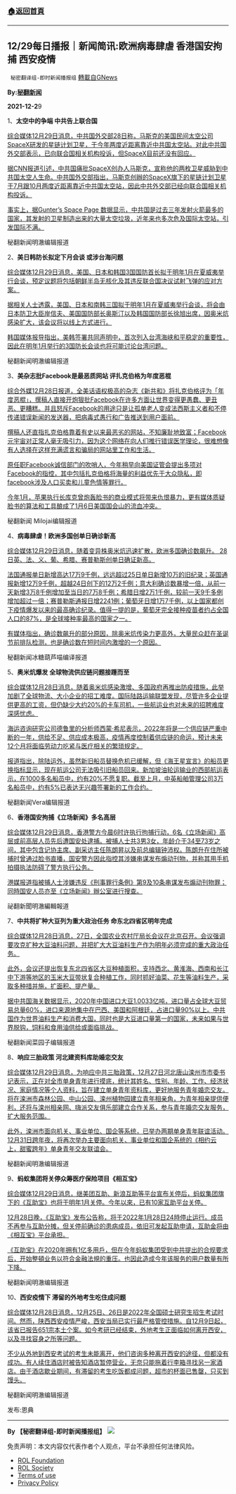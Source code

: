 ###  [:house:返回首頁](https://github.com/ourhimalayas/txt)
---


## 12/29每日播报｜新闻简讯:欧洲病毒肆虐 香港国安拘捕 西安疫情
` 秘密翻译组-即时新闻播报组` [轉載自GNews](https://gnews.org/zh-hans/1800849/)

**By:[秘翻新闻](https://gtv.org/video/id=61cc2641ecc0b216cbb0eeca)**

**2021-12-2**9

1、**太空中的争端 中共告上联合国**

[综合媒体12月29日消息，中共国外交部28日称，马斯克的美国民间太空公司SpaceX研发的星链计划卫星，于今年两度近距离靠近中共国太空站。对此中共国外交部表示，已向联合国相关机构投诉，但SpaceX目前还没有回应。](https://tw.news.yahoo.com/%E4%B8%AD%E5%9C%8B%E5%90%91%E8%81%AF%E5%90%88%E5%9C%8B%E6%8A%95%E8%A8%B4-%E6%8E%A7%E9%A6%AC%E6%96%AF%E5%85%8Bspacex%E8%A1%9B%E6%98%9F%E5%85%A9%E5%BA%A6%E9%80%BC%E8%BF%91%E4%B8%AD%E5%9C%8B%E5%A4%AA%E7%A9%BA%E7%AB%99-011807850.html%20https://www.bbc.com/zhongwen/trad/science-52807475%20https://www.bbc.com/zhongwen/simp/world-50889996%20https://technews.tw/2021/05/17/china-rocket-debris-spurs-calls-for-limiting-space-junk/%20%28已編輯%29)

[据CNN报道引述，中共国痛批SpaceX创办人马斯克，宣称他的两枚卫星威胁到中共国太空人生命。中共国外交部指出，马斯克创辦的SpaceX旗下的星链计划卫星于7月跟10月两度近距离靠近中共国太空站，因此中共外交部已经向联合国相关机构投诉。](https://tw.news.yahoo.com/%E4%B8%AD%E5%9C%8B%E5%90%91%E8%81%AF%E5%90%88%E5%9C%8B%E6%8A%95%E8%A8%B4-%E6%8E%A7%E9%A6%AC%E6%96%AF%E5%85%8Bspacex%E8%A1%9B%E6%98%9F%E5%85%A9%E5%BA%A6%E9%80%BC%E8%BF%91%E4%B8%AD%E5%9C%8B%E5%A4%AA%E7%A9%BA%E7%AB%99-011807850.html%20https://www.bbc.com/zhongwen/trad/science-52807475%20https://www.bbc.com/zhongwen/simp/world-50889996%20https://technews.tw/2021/05/17/china-rocket-debris-spurs-calls-for-limiting-space-junk/%20%28已編輯%29)

[事实上，据Gunter’s Space Page 数据显示，中共国是过去三年发射火箭最多的国家，其发射的卫星制造出来的大量太空垃圾，近年来也多次危及国际太空站，引发国际不满。](https://tw.news.yahoo.com/%E4%B8%AD%E5%9C%8B%E5%90%91%E8%81%AF%E5%90%88%E5%9C%8B%E6%8A%95%E8%A8%B4-%E6%8E%A7%E9%A6%AC%E6%96%AF%E5%85%8Bspacex%E8%A1%9B%E6%98%9F%E5%85%A9%E5%BA%A6%E9%80%BC%E8%BF%91%E4%B8%AD%E5%9C%8B%E5%A4%AA%E7%A9%BA%E7%AB%99-011807850.html%20https://www.bbc.com/zhongwen/trad/science-52807475%20https://www.bbc.com/zhongwen/simp/world-50889996%20https://technews.tw/2021/05/17/china-rocket-debris-spurs-calls-for-limiting-space-junk/%20%28已編輯%29)

秘翻新闻明澈编辑报道

2、**美日韩防长拟定下月会谈 或涉台海问题**

[综合媒体12月29日消息，美国、日本和韩国3国国防首长拟于明年1月在夏威夷举行会谈，预定议题将包括朝鲜半岛无核化及其违反联合国决议试射飞弹的应对方案。](https://news.ltn.com.tw/news/world/paper/1492782%20https://www.cna.com.tw/news/aopl/202112280205.aspx)

[据相关人士透露，美国、日本和南韩三国拟于明年1月在夏威夷举行会谈，将会由日本防卫大臣岸信夫、美国国防部长奥斯汀以及韩国国防部长徐旭出席，因奥米炕感染扩大，该会议将以线上方式进行。](https://news.ltn.com.tw/news/world/paper/1492782%20https://www.cna.com.tw/news/aopl/202112280205.aspx)

[韩国媒体报导指出，美韩签署共同声明中，首次列入台湾海峡和平稳定的重要性，因此在明年1月举行的3国防长会谈也将可能讨论台湾问题。](https://news.ltn.com.tw/news/world/paper/1492782%20https://www.cna.com.tw/news/aopl/202112280205.aspx)

秘翻新闻明澈编辑报道

3、**美杂志批Facebook是最恶质网站 评扎克伯格为年度恶棍**

[综合外媒12月28日报道，全美话语权极高的杂志《新共和》将扎克伯格评为「年度恶棍」，撰稿人直接开炮狠批Facebook在许多方面让世界变得更愚蠢、更丑恶、更糟糕。并且怒斥Facebook的用途只是让孤单老人变成法西斯主义者和不停传递错误新闻的发送器，把病毒式愚行和广告推送到用户面前。](https://technews.tw/2021/12/28/mark-zuckerberg-named-scoundrel-of-the-year-for-creating-worst-website-in-the-world/%20https://www.moneydj.com/kmdj/news/newsviewer.aspx?a=ce6f4ed0-6928-4427-ba6f-6921a9031ddc%20https://technews.tw/2021/12/28/mark-zuckerberg-named-scoundrel-of-the-year-for-creating-worst-website-in-the-world/%20https://zh.wikipedia.org/wiki/%E6%96%B0%E5%85%B1%E5%92%8C)

[撰稿人还直指扎克伯格靠着有史以来最恶劣的网站，不知廉耻地致富；Facebook元宇宙对正常人毫无吸引力，因为这个网络在向人们推行错误医学理论，很难想像有人选择在这样充满谎言和骗局的网站里工作和生活。](https://technews.tw/2021/12/28/mark-zuckerberg-named-scoundrel-of-the-year-for-creating-worst-website-in-the-world/%20https://www.moneydj.com/kmdj/news/newsviewer.aspx?a=ce6f4ed0-6928-4427-ba6f-6921a9031ddc%20https://technews.tw/2021/12/28/mark-zuckerberg-named-scoundrel-of-the-year-for-creating-worst-website-in-the-world/%20https://zh.wikipedia.org/wiki/%E6%96%B0%E5%85%B1%E5%92%8C)

[原任职Facebook诚信部门的吹哨人，今年稍早向美国证管会提出多项对Facebook的指控，其中包括扎克伯格将海量的利益优先于大众隐私，即facebook涉及人口买卖和儿童色情等罪行。](https://technews.tw/2021/12/28/mark-zuckerberg-named-scoundrel-of-the-year-for-creating-worst-website-in-the-world/%20https://www.moneydj.com/kmdj/news/newsviewer.aspx?a=ce6f4ed0-6928-4427-ba6f-6921a9031ddc%20https://technews.tw/2021/12/28/mark-zuckerberg-named-scoundrel-of-the-year-for-creating-worst-website-in-the-world/%20https://zh.wikipedia.org/wiki/%E6%96%B0%E5%85%B1%E5%92%8C)

[今年1月，苹果执行长库克曾炮轰脸书的商业模式将带来仇恨暴力，更有媒体质疑脸书的算法和工具酿成了1月6日美国国会山的流血冲突。](https://technews.tw/2021/12/28/mark-zuckerberg-named-scoundrel-of-the-year-for-creating-worst-website-in-the-world/%20https://www.moneydj.com/kmdj/news/newsviewer.aspx?a=ce6f4ed0-6928-4427-ba6f-6921a9031ddc%20https://technews.tw/2021/12/28/mark-zuckerberg-named-scoundrel-of-the-year-for-creating-worst-website-in-the-world/%20https://zh.wikipedia.org/wiki/%E6%96%B0%E5%85%B1%E5%92%8C)

秘翻新闻 Milojai编辑报道

4、**病毒肆虐！欧洲多国创单日确诊新高**

[综合媒体12月29日消息，随着变异株奥米炕迅速扩散，欧洲多国确诊数飙升。 28日英、法、义、葡、希腊、赛普勒斯创单日确证新高。](https://www.reuters.com/world/uk/uk-reports-record-129471-new-covid-19-cases-2021-12-28/%20%20https://www.setn.com/News.aspx?NewsID=1049240%20https://udn.com/news/story/121707/5995098)

[法国通报单日新增高达17万9千例，远远超过25日单日新增10万的旧纪录；英国通报新增12万9千例，超越24日创下的12万2千例；意大利确诊数暴增一倍，从前一天新增3万8千例增加至当日的7万8千例；希腊日增2万1千例，较前一天9千多例增加超过一倍；赛普勒斯通报日增2241例；葡萄牙日增1万7千例，以上国家都创下疫情爆发以来的最高确诊纪录。值得一提的是，葡萄牙完全接种疫苗者约占全国人口的87%，是全球接种率最高的国家之一。](https://www.reuters.com/world/uk/uk-reports-record-129471-new-covid-19-cases-2021-12-28/%20%20https://www.setn.com/News.aspx?NewsID=1049240%20https://udn.com/news/story/121707/5995098)

[有媒体指出，确诊数飙升的部分原因，除奥米炕传染力更高外，大量民众赶在圣诞节前排队检测，也是确诊数在短时间内激增的一个原因。](https://www.reuters.com/world/uk/uk-reports-record-129471-new-covid-19-cases-2021-12-28/%20%20https://www.setn.com/News.aspx?NewsID=1049240%20https://udn.com/news/story/121707/5995098)

秘翻新闻冰糖葫芦喵编译报道

5、**奥米炕爆发 全球物流供应链问题接踵而至**

[综合媒体12月28日消息，随着奥米炕感染激增、多国政府再推出防疫措施，此举加剧了全球物流、大小企业的招工难度。国际陆路运输联盟发现，尽管许多企业提供更高的工资，但仍缺少大约20%的卡车司机，一些航运业也对未来的招聘难度深感忧虑。](https://news.cnyes.com/news/id/4793387%20%20http://stock.eastmoney.com/a/202112282228565412.html)

[海运咨询研究公司德鲁里的分析师西蒙·希尼表示，2022年将是一个供应链严重中断的一年，供给不足、供应成本极高，疫情再度控制着供应链的命运，预计未来12个月将面临劳动力吃紧与医疗相关的繁琐规定。](https://news.cnyes.com/news/id/4793387%20%20http://stock.eastmoney.com/a/202112282228565412.html)

[报道指出，除陆运外，虽然新旧船员替换危机已缓解，但《海王星宣言》的船员更换指标显示，现在航运公司无法吸引旧船员回来。新加坡油轮运输业的西部航运表示，在1000多名船员中，约有20%不愿复职。截至上月，中英船舶管理公司3万名船员中，约有5%已表达无兴趣签署新的工作合约。](https://news.cnyes.com/news/id/4793387%20%20http://stock.eastmoney.com/a/202112282228565412.html)

秘翻新闻Vera编辑报道

6、**香港国安拘捕《立场新闻》多名高层**

[综合媒体12月29日消息，香港警方今晨6时许执行拘捕行动，6名《立场新闻》高层或前高层人员先后遭国安处逮捕。被捕人士共3男3女，年龄介于34至73岁之间，其中包含记协主席、副采访主任陈朗昇以及前总编辑钟沛权。陈朗升在住所被捕时曾通过脸书直播，国安警方因此指控其涉嫌串谋发布煽动刊物，并称其用手机拍摄执法防碍了警方执行公务。](https://www.bannedbook.org/bnews/ssgc/20211229/1672004.html%20https://www.rfa.org/mandarin/Xinwen/wul1229a-12282021180025.html)

[港媒报道指被捕人士涉嫌违反《刑事罪行条例》第9及10条串谋发布煽动刊物罪；同時国安人员亦至《立场新闻》辦公室进行搜查。](https://www.bannedbook.org/bnews/ssgc/20211229/1672004.html%20https://www.rfa.org/mandarin/Xinwen/wul1229a-12282021180025.html)

祕翻新聞明澈編輯報道

7、**中共将扩种大豆列为重大政治任务 命东北四省区明年完成**

[综合媒体12月28日消息，27日，全国农业农村厅局长会议在北京召开。会议强调要攻克扩种大豆油料问题，并把扩大大豆油料生产作为明年必须完成的重大政治任务。](https://kknews.cc/finance/36jpnrg.html%20https://cdn.discordapp.com/attachments/895315867368312852/925360012786815026/20211228162547.jpg%20https://news.mingpao.com/pns/%E4%B8%AD%E5%9C%8B/article/20211228/s00013/1640628471316/%E5%85%A7%E5%9C%B0-%E6%93%B4%E7%A8%AE%E5%A4%A7%E8%B1%86%E6%94%BF%E6%B2%BB%E4%BB%BB%E5%8B%99-%E6%98%8E%E5%B9%B4%E9%A0%88%E5%AE%8C%E6%88%90%20https://kknews.cc/finance/36jpnrg.html%20%28已編輯%29)

[此外，会议还提出恢复东北四省区大豆种植面积，支持西北、黄淮海、西南和长江中下游等地区的玉米大豆带状复合种植工作，同时抓好油菜、花生等油料生产，采取多种措并施，扩面积、提产量。](https://kknews.cc/finance/36jpnrg.html%20https://cdn.discordapp.com/attachments/895315867368312852/925360012786815026/20211228162547.jpg%20https://news.mingpao.com/pns/%E4%B8%AD%E5%9C%8B/article/20211228/s00013/1640628471316/%E5%85%A7%E5%9C%B0-%E6%93%B4%E7%A8%AE%E5%A4%A7%E8%B1%86%E6%94%BF%E6%B2%BB%E4%BB%BB%E5%8B%99-%E6%98%8E%E5%B9%B4%E9%A0%88%E5%AE%8C%E6%88%90%20https://kknews.cc/finance/36jpnrg.html%20%28已編輯%29)

[据中共国海关数据显示，2020年中国进口大豆1.0033亿吨，进口量占全球大豆贸易总量60%，进口来源地集中在巴西、美国和阿根廷，占进口量90%以上。中共国作为世界油料生产和消费大国，同时也是大豆进口量第一的国家，未来如果与世界脱钩，饲料和食用油供给或面临挑战。](https://kknews.cc/finance/36jpnrg.html%20https://cdn.discordapp.com/attachments/895315867368312852/925360012786815026/20211228162547.jpg%20https://news.mingpao.com/pns/%E4%B8%AD%E5%9C%8B/article/20211228/s00013/1640628471316/%E5%85%A7%E5%9C%B0-%E6%93%B4%E7%A8%AE%E5%A4%A7%E8%B1%86%E6%94%BF%E6%B2%BB%E4%BB%BB%E5%8B%99-%E6%98%8E%E5%B9%B4%E9%A0%88%E5%AE%8C%E6%88%90%20https://kknews.cc/finance/36jpnrg.html%20%28已編輯%29)

秘翻新闻菜园子编辑报道

8、**响应三胎政策 河北建资料库助婚恋交友**

[综合媒体12月29日消息，为响应中共三胎政策，12月27日河北唐山滦州市市委书记表示，正在对全市单身青年进行摸底，统计其姓名、性别、年龄、工作、经济状况、家庭情况等个人资料，旨在建立单身青年资料库，更好地服务青年婚恋交友。将在滦洲市森林公园、中山公园、滦州植物园建立青年相亲角，为青年相亲提供便利，还将与滦州相亲网、嗨派交友俱乐部建立合作关系，参与青年婚恋交友服务，扩大服务范围。](https://www.epochtimes.com/b5/21/12/28/n13465065.htm%20https://www.hk01.com/%E5%8D%B3%E6%99%82%E4%B8%AD%E5%9C%8B/717424/%E6%B2%B3%E5%8C%97%E7%81%A4%E5%B7%9E%E5%B0%8D%E5%85%A8%E5%B8%82%E5%96%AE%E8%BA%AB%E9%9D%92%E5%B9%B4-%E6%91%B8%E5%BA%95%E7%B5%B1%E8%A8%88-%E5%BB%BA%E8%B3%87%E6%96%99%E5%BA%AB%E5%8A%A9%E5%85%B6%E5%A9%9A%E6%88%80%E4%BA%A4%E5%8F%8B)

[此外，滦洲市面向机关、事业单位、国企等系统，已举办两期单身青年联谊活动。12月31日跨年夜，将再次举办主要面向机关、事业单位和国企系统的《相约云上，甜蜜跨年》单身青年交友联谊会。](https://www.epochtimes.com/b5/21/12/28/n13465065.htm%20https://www.hk01.com/%E5%8D%B3%E6%99%82%E4%B8%AD%E5%9C%8B/717424/%E6%B2%B3%E5%8C%97%E7%81%A4%E5%B7%9E%E5%B0%8D%E5%85%A8%E5%B8%82%E5%96%AE%E8%BA%AB%E9%9D%92%E5%B9%B4-%E6%91%B8%E5%BA%95%E7%B5%B1%E8%A8%88-%E5%BB%BA%E8%B3%87%E6%96%99%E5%BA%AB%E5%8A%A9%E5%85%B6%E5%A9%9A%E6%88%80%E4%BA%A4%E5%8F%8B)

秘翻新闻明澈编辑报道

9、**蚂蚁集团将关停众筹医疗保险项目《相互宝》**

[综合媒体12月29日消息，继美团互助、新浪互助等平台宣布关停后，蚂蚁集团旗下的《互助宝》也将于明年1月关停。今年以來，已有10家互助平台关停。](https://www.epochtimes.com/b5/21/12/28/n13465147.htm%20https://cn.wsj.com/articles/%E8%9E%9E%E8%9F%BB%E9%9B%86%E5%9C%98%E5%B0%87%E9%97%9C%E5%81%9C%E7%9C%BE%E7%B1%8C%E9%86%AB%E7%99%82%E4%BF%9D%E9%9A%AA%E9%A0%85%E7%9B%AE-%E7%9B%B8%E4%BA%92%E5%AF%B6-121640735732%20https://finance.sina.com.cn/zt_d/xhbgt/)

[12月28日晚，《互助宝》发布公告称，将于2022年1月28日24時停止运行。成员不再参与互助分摊，但关停前确诊的患病成员，依旧可发起互助申请，互助金将由《相互宝》平台承担。](https://www.epochtimes.com/b5/21/12/28/n13465147.htm%20https://cn.wsj.com/articles/%E8%9E%9E%E8%9F%BB%E9%9B%86%E5%9C%98%E5%B0%87%E9%97%9C%E5%81%9C%E7%9C%BE%E7%B1%8C%E9%86%AB%E7%99%82%E4%BF%9D%E9%9A%AA%E9%A0%85%E7%9B%AE-%E7%9B%B8%E4%BA%92%E5%AF%B6-121640735732%20https://finance.sina.com.cn/zt_d/xhbgt/)

[《互助宝》在2020年拥有1亿多用戶，但在今年蚂蚁集团受到中共提出的合规要求后，开始整頓业务以符合金融法規的重压。也因此造成今年该服务的用户数量有所下降。](https://www.epochtimes.com/b5/21/12/28/n13465147.htm%20https://cn.wsj.com/articles/%E8%9E%9E%E8%9F%BB%E9%9B%86%E5%9C%98%E5%B0%87%E9%97%9C%E5%81%9C%E7%9C%BE%E7%B1%8C%E9%86%AB%E7%99%82%E4%BF%9D%E9%9A%AA%E9%A0%85%E7%9B%AE-%E7%9B%B8%E4%BA%92%E5%AF%B6-121640735732%20https://finance.sina.com.cn/zt_d/xhbgt/)

秘翻新闻明澈编辑报道

10、**西安疫情下 滞留的外地考生吃住成问题**

[综合媒体12月28日消息，12月25日、26日是2022年全国硕士研究生招生考试时间。然而，陕西西安疫情严峻，西安当局已实行最严格管控措施。自12月9日起，该省已报告651宗本土个案。如今考研已经结束，外地考生正面临如何离开西安，以及寻找容身之所等问题。](https://www.hk01.com/%E5%8D%B3%E6%99%82%E4%B8%AD%E5%9C%8B/717186/%E8%A5%BF%E5%AE%89%E7%96%AB%E6%83%85-%E5%A4%96%E5%9C%B0%E8%80%83%E7%A0%94%E7%94%9F%E6%BB%AF%E7%95%99-%E5%90%83%E9%A3%AF%E6%88%90%E5%95%8F%E9%A1%8C-%E9%85%92%E5%BA%97%E6%AD%87%E6%A5%AD%E9%9B%A3%E6%89%BE%E5%AE%B9%E8%BA%AB%E4%B9%8B%E6%89%80%20https://www.ctwant.com/article/159249%20https://mega.nz/folder/2v4gFLhC#irK2xuvDfZA35FqZsGLsMw)

[不少从外地到西安考试的考生未能离开，他们咨询多种离开西安的途径，但都没有成功。有人续住酒店时被告知酒店暂停营业，无奈只能拖着行李箱寻找另一家酒店。由于酒店歇业期间，有滞留的考生吃饭都成问题，超市的杯面已售罄，只买到馒头。](https://www.hk01.com/%E5%8D%B3%E6%99%82%E4%B8%AD%E5%9C%8B/717186/%E8%A5%BF%E5%AE%89%E7%96%AB%E6%83%85-%E5%A4%96%E5%9C%B0%E8%80%83%E7%A0%94%E7%94%9F%E6%BB%AF%E7%95%99-%E5%90%83%E9%A3%AF%E6%88%90%E5%95%8F%E9%A1%8C-%E9%85%92%E5%BA%97%E6%AD%87%E6%A5%AD%E9%9B%A3%E6%89%BE%E5%AE%B9%E8%BA%AB%E4%B9%8B%E6%89%80%20https://www.ctwant.com/article/159249%20https://mega.nz/folder/2v4gFLhC#irK2xuvDfZA35FqZsGLsMw)

秘翻新闻明澈编辑报道

发布:恩典

* * *

**By 【秘密翻译组-即时新闻播报组】**
![](https://assets.gnews.org/wp-content/uploads/2021/12/截圖-2021-12-28-00.48.35.png)
 

免责声明：本文内容仅代表作者个人观点，平台不承担任何法律风险。

- [ROL Foundation](https://rolfoundation.org/)
- [ROL Society](https://rolsociety.org/)
- [Terms of use](https://gnews.org/terms-of-use-3/)
- [Privacy Policy](https://gnews.org/privacy-policy/)
